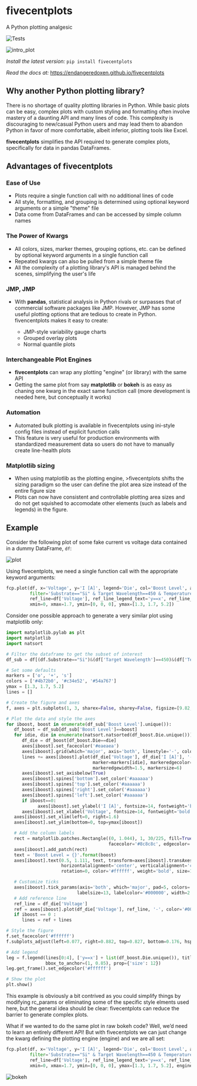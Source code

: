 # fivecentplots

A Python plotting analgesic

![Tests](https://github.com/endangeredoxen/fivecentplots/actions/workflows/tests.yml/badge.svg)

![intro_plot](https://endangeredoxen.github.io/fivecentplots/0.5.3/_images/index.png)

*Install the latest version:*
`pip install fivecentplots`

*Read the docs at:*
https://endangeredoxen.github.io/fivecentplots

## Why another Python plotting library?
There is no shortage of quality plotting libraries in Python. While basic plots can be easy, complex plots with custom styling and formatting often involve mastery of a daunting API and many lines of code. This complexity is discouraging to new/casual Python users and may lead them to abandon Python in favor of more comfortable, albeit inferior, plotting tools like Excel.

**fivecentplots** simplifies the API required to generate complex plots, specifically for data in pandas DataFrames.

## Advantages of fivecentplots
### Ease of Use

* Plots require a single function call with no additional lines of code
* All style, formatting, and grouping is determined using optional keyword arguments or a simple "theme" file
* Data come from DataFrames and can be accessed by simple column names

### The Power of Kwargs

* All colors, sizes, marker themes, grouping options, etc. can be defined by optional keyword arguments in a single function call
* Repeated kwargs can also be pulled from a simple theme file
* All the complexity of a plotting library's API is managed behind the scenes, simplifying the user's life

### JMP, JMP

* With **pandas**, statistical analysis in Python rivals or surpasses that of commercial software packages like JMP. However, JMP has some useful plotting options that are tedious to create in Python. fivencentplots makes it easy to create:

    * JMP-style variability gauge charts
    * Grouped overlay plots
    * Normal quantile plots

### Interchangeable Plot Engines

* **fivecentplots** can wrap any plotting "engine" (or library) with the same API
* Getting the same plot from say **matplotlib** or **bokeh** is as easy as chaning one kwarg in the exact same function call (more development is needed here, but conceptually it works)

### Automation

* Automated bulk plotting is available in fivecentplots using ini-style config files instead of explicit function calls
* This feature is very useful for production environments with standardized measurement data so users do not have to manually create line-health plots

### Matplotlib sizing

* When using matplotlib as the plotting engine, >fivecentplots shifts the sizing paradigm so the user can define the plot area size instead of the entire figure size
* Plots can now have consistent and controllable plotting area sizes and do not get squished to accomodate other elements (such as labels and legends) in the figure.

## Example

Consider the following plot of some fake current vs voltage data contained in a dummy DataFrame, ``df``:

![plot](https://endangeredoxen.github.io/fivecentplots/0.5.3/_images/syntax.png)

Using fivecentplots, we need a single function call with the appropriate keyword arguments:

```python
fcp.plot(df, x='Voltage', y='I [A]', legend='Die', col='Boost Level', ax_size=[225, 225], share_y=False,
         filter='Substrate=="Si" & Target Wavelength==450 & Temperature [C]==25',
         ref_line=df['Voltage'], ref_line_legend_text='y==x', ref_line_style='--',
         xmin=0, xmax=1.7, ymin=[0, 0, 0], ymax=[1.3, 1.7, 5.2])
```

Consider one possible approach to generate a very similar plot using matplotlib only:

```python
import matplotlib.pylab as plt
import matplotlib
import natsort

# Filter the dataframe to get the subset of interest
df_sub = df[(df.Substrate=="Si")&(df['Target Wavelength']==450)&(df['Temperature [C]']==25)]

# Set some defaults
markers = ['o', '+', 's']
colors = ['#4b72b0', '#c34e52', '#54a767']
ymax = [1.3, 1.7, 5.2]
lines = []

# Create the figure and axes
f, axes = plt.subplots(1, 3, sharex=False, sharey=False, figsize=[9.82, 3.46])

# Plot the data and style the axes
for iboost, boost in enumerate(df_sub['Boost Level'].unique()):
   df_boost = df_sub[df_sub['Boost Level']==boost]
   for idie, die in enumerate(natsort.natsorted(df_boost.Die.unique())):
      df_die = df_boost[df_boost.Die==die]
      axes[iboost].set_facecolor('#eaeaea')
      axes[iboost].grid(which='major', axis='both', linestyle='-', color='#ffffff', linewidth=1.3)
      lines += axes[iboost].plot(df_die['Voltage'], df_die['I [A]'], '-', color=colors[idie],
                                 marker=markers[idie], markeredgecolor=colors[idie], markerfacecolor='none',
                                 markeredgewidth=1.5, markersize=6)
      axes[iboost].set_axisbelow(True)
      axes[iboost].spines['bottom'].set_color('#aaaaaa')
      axes[iboost].spines['top'].set_color('#aaaaaa')
      axes[iboost].spines['right'].set_color('#aaaaaa')
      axes[iboost].spines['left'].set_color('#aaaaaa')
      if iboost==0:
            axes[iboost].set_ylabel('I [A]', fontsize=14, fontweight='bold', fontstyle='italic')
      axes[iboost].set_xlabel('Voltage', fontsize=14, fontweight='bold', fontstyle='italic')
   axes[iboost].set_xlim(left=0, right=1.6)
   axes[iboost].set_ylim(bottom=0, top=ymax[iboost])

   # Add the column labels
   rect = matplotlib.patches.Rectangle((0, 1.044), 1, 30/225, fill=True, transform=axes[iboost].transAxes,
                                       facecolor='#8c8c8c', edgecolor='#8c8c8c', clip_on=False)
   axes[iboost].add_patch(rect)
   text = 'Boost Level = {}'.format(boost)
   axes[iboost].text(0.5, 1.111, text, transform=axes[iboost].transAxes,
                     horizontalalignment='center', verticalalignment='center',
                     rotation=0, color='#ffffff', weight='bold', size=16)

   # Customize ticks
   axes[iboost].tick_params(axis='both', which='major', pad=5, colors='#ffffff',
                           labelsize=13, labelcolor='#000000', width=2.2)
   # Add reference line
   ref_line = df_die['Voltage']
   ref = axes[iboost].plot(df_die['Voltage'], ref_line, '-', color='#000000', linestyle='--')
   if iboost == 0 :
      lines = ref + lines

# Style the figure
f.set_facecolor('#ffffff')
f.subplots_adjust(left=0.077, right=0.882, top=0.827, bottom=0.176, hspace=0.133, wspace=0.313)

# Add legend
leg = f.legend(lines[0:4], ['y==x'] + list(df_boost.Die.unique()), title='Die', numpoints=1,
               bbox_to_anchor=(1, 0.85), prop={'size': 12})
leg.get_frame().set_edgecolor('#ffffff')

# Show the plot
plt.show()
```

This example is obviously a bit contrived as you could simplify things by modifying rc_params or eliminating some of the specific style elments used here, but the general idea should be clear: fivecentplots can reduce the barrier to generate complex plots.

What if we wanted to do the same plot in raw bokeh code? Well, we’d need to learn an entirely different API! But with fivecentplots we can just change the kwarg defining the plotting engine (engine) and we are all set:

```python
fcp.plot(df, x='Voltage', y='I [A]', legend='Die', col='Boost Level', ax_size=[225, 225], share_y=False,
         filter='Substrate=="Si" & Target Wavelength==450 & Temperature [C]==25',
         ref_line=df['Voltage'], ref_line_legend_text='y==x', ref_line_style='--',
         xmin=0, xmax=1.7, ymin=[0, 0, 0], ymax=[1.3, 1.7, 5.2], engine='bokeh')
```

![bokeh](https://endangeredoxen.github.io/fivecentplots/0.5.3/_images/syntax_bokeh.png)
